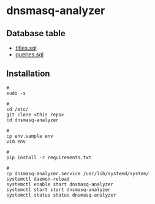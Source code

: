 # dnsmasq-analyzer

## Database table 
- [titles.sql](titles.sql)
- [queries.sql](queries.sql)


## Installation
```
#
sudo -s

# 
cd /etc/
git clone <this repo>
cd dnsmasq-analyzer

#
cp env.sample env
vim env

# 
pip install -r requirements.txt

# 
cp dnsmasq-analyzer.service /usr/lib/systemd/system/
systemctl daemon-reload
systemctl enable start dnsmasq-analyzer
systemctl start start dnsmasq-analyzer
systemctl status status dnsmasq-analyzer
```